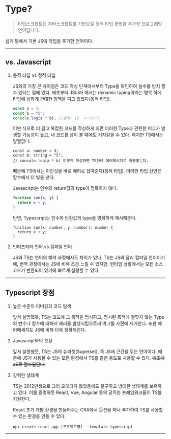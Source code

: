 # Type?

> 타입스크립트는 자바스크립트를 기반으로 정적 타입 문법을 추가한 프로그래밍 언어입니다.

쉽게 말해서 기본 JS에 타입을 추가한 언어이다.

---

## vs. Javascript

1. 동적 타입 vs 정적 타입

   JS와의 가장 큰 차이점은 코드 작성 단계에서부터 Type을 확인하여 실수를 방지 할 수 있다는 점에 있다. 애초부터 JS나라 에서는 dynamic typing이라는 명목 하에 타입에 심하게 관대한 정책을 피고 있었다(동적 타입).

   ```jsx
   const a = 3;
   const b = "5";
   console.log(a * b); //출력: 15  <-?????
   ```

   이딴 식으로 더 길고 복잡한 코드를 작성하게 되면 이러한 Type과 관련한 버그가 발생할 가능성이 높고, 내 코드를 남이 볼 때에도 거지같을 수 있다. 하지만 TS에서는 얄짤없다.

   ```tsx
   const a: number = 3;
   const b: string = "5";
   // console.log(a * b) 이렇게 작성하면 TS한테 에러메시지로 죽빵맞는다.
   ```

   때문에 TS에서는 이런것을 바로 에러로 잡아준다(정적 타입). 이러한 타입 선언은 함수에서 더 빛을 낸다.

   Javascirpt는 인수와 return값의 type이 명확하지 않다.

   ```jsx
   function sum(x, y) {
     return x + y;
   }
   ```

   반면, Typescript는 인수와 반환값의 type을 명확하게 제시해준다.

   ```tsx
   function sum(x: number, y: number): number {
     return x + y;
   }
   ```

2. 인터프리터 언어 vs 컴파일 언어

   JS와 TS는 언어의 해석 과정에서도 차이가 있다. TS는 JS와 달리 컴파일 언어이기에, 번역 과정에서는 JS에 비해 조금 느릴 수 있지만, 런타임 상황에서는 모든 소스코드가 변환되어 있기에 빠르게 실행할 수 있다.

---

## Typescript 장점

1. 높은 수준의 디버깅과 코드 탐색

   앞서 설명했듯, TS는 코드에 그 목적을 명시하고, 명시된 목적에 걸맞지 않는 Type의 변수나 함수에 대해서 에러를 발생시킴으로써 버그를 사전에 제거한다. 또한 에러메세지도 JS에 비해 더욱 정확해진다.

2. Javascript와의 호환

   앞서 설명했듯, TS는 JS의 슈퍼셋(Superset), 즉 JS에 근간을 두는 언어이다. 때문에 JS가 사용될 수 있는 모든 환경에서 TS를 같은 용도로 사용할 수 있다. ~~애초에 JS로 컴파일된다.~~

3. 강력한 생태계

   TS는 2012년생으로 그리 오래되지 않았음에도 불구하고 방대한 생태계를 보유하고 있다. 이를 증명하듯 React, Vue, Angular 등의 굵직한 프레임워크들이 TS를 지원한다.

   React 초기 개발 환경을 만들어주는 CRA에서 옵션을 하나 추가하여 TS를 사용할 수 있는 환경을 만들 수 있다.

   ```shell
   npx create-react-app [프로젝트명] --template typescript
   ```

---
